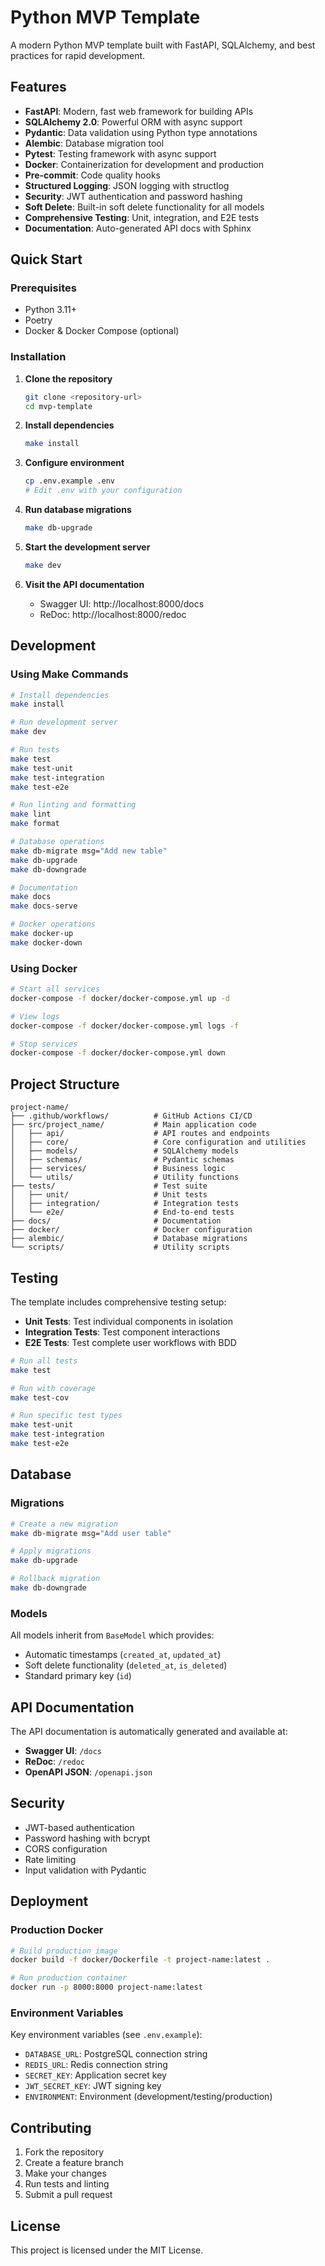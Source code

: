 # Python MVP Template

A modern Python MVP template built with FastAPI, SQLAlchemy, and best practices for rapid development.

## Features

- **FastAPI**: Modern, fast web framework for building APIs
- **SQLAlchemy 2.0**: Powerful ORM with async support
- **Pydantic**: Data validation using Python type annotations
- **Alembic**: Database migration tool
- **Pytest**: Testing framework with async support
- **Docker**: Containerization for development and production
- **Pre-commit**: Code quality hooks
- **Structured Logging**: JSON logging with structlog
- **Security**: JWT authentication and password hashing
- **Soft Delete**: Built-in soft delete functionality for all models
- **Comprehensive Testing**: Unit, integration, and E2E tests
- **Documentation**: Auto-generated API docs with Sphinx

## Quick Start

### Prerequisites

- Python 3.11+
- Poetry
- Docker & Docker Compose (optional)

### Installation

1. **Clone the repository**
   ```bash
   git clone <repository-url>
   cd mvp-template
   ```

2. **Install dependencies**
   ```bash
   make install
   ```

3. **Configure environment**
   ```bash
   cp .env.example .env
   # Edit .env with your configuration
   ```

4. **Run database migrations**
   ```bash
   make db-upgrade
   ```

5. **Start the development server**
   ```bash
   make dev
   ```

6. **Visit the API documentation**
   - Swagger UI: http://localhost:8000/docs
   - ReDoc: http://localhost:8000/redoc

## Development

### Using Make Commands

```bash
# Install dependencies
make install

# Run development server
make dev

# Run tests
make test
make test-unit
make test-integration
make test-e2e

# Run linting and formatting
make lint
make format

# Database operations
make db-migrate msg="Add new table"
make db-upgrade
make db-downgrade

# Documentation
make docs
make docs-serve

# Docker operations
make docker-up
make docker-down
```

### Using Docker

```bash
# Start all services
docker-compose -f docker/docker-compose.yml up -d

# View logs
docker-compose -f docker/docker-compose.yml logs -f

# Stop services
docker-compose -f docker/docker-compose.yml down
```

## Project Structure

```
project-name/
├── .github/workflows/          # GitHub Actions CI/CD
├── src/project_name/           # Main application code
│   ├── api/                    # API routes and endpoints
│   ├── core/                   # Core configuration and utilities
│   ├── models/                 # SQLAlchemy models
│   ├── schemas/                # Pydantic schemas
│   ├── services/               # Business logic
│   └── utils/                  # Utility functions
├── tests/                      # Test suite
│   ├── unit/                   # Unit tests
│   ├── integration/            # Integration tests
│   └── e2e/                    # End-to-end tests
├── docs/                       # Documentation
├── docker/                     # Docker configuration
├── alembic/                    # Database migrations
└── scripts/                    # Utility scripts
```

## Testing

The template includes comprehensive testing setup:

- **Unit Tests**: Test individual components in isolation
- **Integration Tests**: Test component interactions
- **E2E Tests**: Test complete user workflows with BDD

```bash
# Run all tests
make test

# Run with coverage
make test-cov

# Run specific test types
make test-unit
make test-integration
make test-e2e
```

## Database

### Migrations

```bash
# Create a new migration
make db-migrate msg="Add user table"

# Apply migrations
make db-upgrade

# Rollback migration
make db-downgrade
```

### Models

All models inherit from `BaseModel` which provides:
- Automatic timestamps (`created_at`, `updated_at`)
- Soft delete functionality (`deleted_at`, `is_deleted`)
- Standard primary key (`id`)

## API Documentation

The API documentation is automatically generated and available at:
- **Swagger UI**: `/docs`
- **ReDoc**: `/redoc`
- **OpenAPI JSON**: `/openapi.json`

## Security

- JWT-based authentication
- Password hashing with bcrypt
- CORS configuration
- Rate limiting
- Input validation with Pydantic

## Deployment

### Production Docker

```bash
# Build production image
docker build -f docker/Dockerfile -t project-name:latest .

# Run production container
docker run -p 8000:8000 project-name:latest
```

### Environment Variables

Key environment variables (see `.env.example`):

- `DATABASE_URL`: PostgreSQL connection string
- `REDIS_URL`: Redis connection string
- `SECRET_KEY`: Application secret key
- `JWT_SECRET_KEY`: JWT signing key
- `ENVIRONMENT`: Environment (development/testing/production)

## Contributing

1. Fork the repository
2. Create a feature branch
3. Make your changes
4. Run tests and linting
5. Submit a pull request

## License

This project is licensed under the MIT License.
